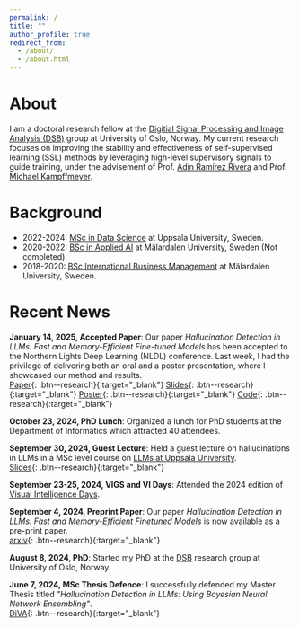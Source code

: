```yaml
---
permalink: /
title: ""
author_profile: true
redirect_from: 
  - /about/
  - /about.html
---  
```


About
======
I am a doctoral research fellow at the [Digitial Signal Processing and Image Analysis (DSB)](https://www.mn.uio.no/ifi/english/research/groups/dsb/) group at University of Oslo, Norway.
My current research focuses on improving the stability and effectiveness of self-supervised learning (SSL) methods by leveraging high-level supervisory signals to guide training, under the advisement of Prof. [Adín Ramírez Rivera](https://adin.gitlab.io/) and Prof. [Michael Kampffmeyer](https://sites.google.com/view/michaelkampffmeyer).

Background
======
- 2022-2024: [MSc in Data Science](https://www.uu.se/en/study/programme/masters-programme-data-science-machine-learning-and-statistics) at Uppsala University, Sweden.
- 2020-2022: [BSc in Applied AI](https://www.mdu.se/utbildning/program/kandidatprogrammet-i-tillampad-ai) at Mälardalen University, Sweden (Not completed).
- 2018-2020: [BSc International Business Management](https://www.mdu.se/en/malardalen-university/education/international/programme/international-business-management) at Mälardalen University, Sweden.

Recent News
======  
**January 14, 2025, Accepted Paper**: Our paper *Hallucination Detection in LLMs: Fast and Memory-Efficient Fine-tuned Models* has been accepted to the Northern Lights Deep Learning (NLDL) conference. Last week, I had the privilege of delivering both an oral and a poster presentation, where I showcased our method and results.  
[Paper](https://proceedings.mlr.press/v265/arteaga25a.html){: .btn--research}{:target="_blank"} [Slides](/files/NLDL_oral.pptx){: .btn--research}{:target="_blank"} [Poster](/files/Poster_Hallucination_Detection_in_LLMs.pdf){: .btn--research}{:target="_blank"} [Code](https://github.com/Gabriel-Arteaga/LLM-Ensemble){: .btn--research}{:target="_blank"}

**October 23, 2024, PhD Lunch**: Organized a lunch for PhD students at the Department of Informatics which attracted 40 attendees.  

**September 30, 2024, Guest Lecture**: Held a guest lecture on hallucinations in LLMs in a MSc level course on [LLMs at Uppsala University](https://www.uu.se/en/study/course?query=1RT730).  
[Slides](/files/lecture_hallucination.pdf){: .btn--research}{:target="_blank"}

**September 23-25, 2024, VIGS and VI Days**: Attended the 2024 edition of [Visual Intelligence Days](https://www.visual-intelligence.no/news/another-successful-visual-intelligence-days).  

**September 4, 2024, Preprint Paper**: Our paper *Hallucination Detection in LLMs: Fast and Memory-Efficient Finetuned Models* is now available as a pre-print paper.  
[arxiv](https://arxiv.org/abs/2409.02976){: .btn--research}{:target="_blank"}  

**August 8, 2024, PhD**: Started my PhD at the [DSB](https://www.mn.uio.no/ifi/english/research/groups/dsb/) research group at University of Oslo, Norway.  

**June 7, 2024, MSc Thesis Defence**: I successfully defended my Master Thesis titled *"Hallucination Detection in LLMs: Using Bayesian Neural Network Ensembling"*.  
[DiVA](https://www.diva-portal.org/smash/record.jsf?pid=diva2%3A1887965&dswid=-1498){: .btn--research}{:target="_blank"}  
